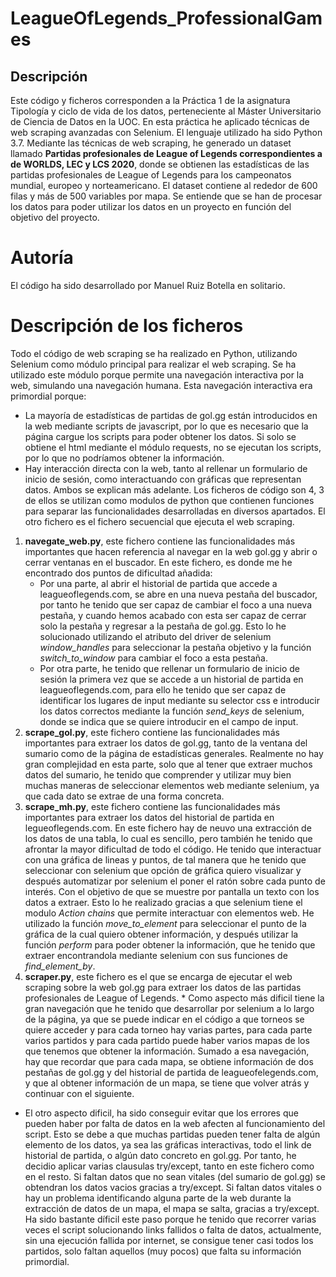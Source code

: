 # LeagueOfLegends_ProfessionalGames

## Descripción
Este código y ficheros corresponden a la Práctica 1 de la asignatura Tipología y ciclo de vida de los datos, perteneciente al Máster Universitario de Ciencia de Datos en la UOC. En esta práctica he aplicado técnicas de web scraping avanzadas con Selenium. El lenguaje utilizado ha sido Python 3.7. Mediante las técnicas de web scraping, he generado un dataset llamado **Partidas profesionales de League of Legends correspondientes a de WORLDS, LEC y LCS 2020**, donde se obtienen las estadísticas de las partidas profesionales de League of Legends para los campeonatos mundial, europeo y norteamericano. El dataset contiene al rededor de 600 filas y más de 500 variables por mapa. Se entiende que se han de procesar los datos para poder utilizar los datos en un proyecto en función del objetivo del proyecto. 

# Autoría
El código ha sido desarrollado por Manuel Ruiz Botella en solitario. 

# Descripción de los ficheros

Todo el código de web scraping se ha realizado en Python, utilizando Selenium como módulo principal para realizar el web scraping. Se ha utilizado este módulo porque permite una navegación interactiva por la web, simulando una navegación humana. Esta navegación interactiva era primordial porque:
* La mayoría de estadísticas de partidas de gol.gg están introducidos en la web mediante scripts de javascript, por lo que es necesario que la página cargue los scripts para poder obtener los datos. Si solo se obtiene el html mediante el módulo requests, no se ejecutan los scripts, por lo que no podríamos obtener la información. 
* Hay interacción directa con la web, tanto al rellenar un formulario de inicio de sesión, como interactuando con gráficas que representan datos. Ambos se explican más adelante.
Los ficheros de código son 4, 3 de ellos se utilizan como modulos de python que contienen funciones para separar las funcionalidades desarrolladas en diversos apartados. El otro fichero es el fichero secuencial que ejecuta el web scraping. 

1. **navegate_web.py**, este fichero contiene las funcionalidades más importantes que hacen referencia al navegar en la web gol.gg y abrir o cerrar ventanas en el buscador. En este fichero, es donde me he encontrado dos puntos de dificultad añadida:
    * Por una parte, al abrir el historial de partida que accede a leagueoflegends.com, se abre en una nueva pestaña del buscador, por tanto he tenido que ser capaz de cambiar el foco a una nueva pestaña, y cuando hemos acabado con esta ser capaz de cerrar solo la pestaña y regresar a la pestaña de gol.gg. Esto lo he solucionado utilizando el atributo del driver de selenium *window_handles* para seleccionar la pestaña objetivo y la función *switch_to_window* para cambiar el foco a esta pestaña. 
    * Por otra parte, he tenido que rellenar un formulario de inicio de sesión la primera vez que se accede a un historial de partida en leagueoflegends.com, para ello he tenido que ser capaz de identificar los lugares de input mediante su selector css e introducir los datos correctos mediante la función *send_keys* de selenium, donde se indica que se quiere introducir en el campo de input. 
2. **scrape_gol.py**, este fichero contiene las funcionalidades más importantes para extraer los datos de gol.gg, tanto de la ventana del sumario como de la página de estadísticas generales. Realmente no hay gran complejidad en esta parte, solo que al tener que extraer muchos datos del sumario, he tenido que comprender y utilizar muy bien muchas maneras de seleccionar elementos web mediante selenium, ya que cada dato se extrae de una forma concreta. 
3. **scrape_mh.py**, este fichero contiene las funcionalidades más importantes para extraer los datos del historial de partida en legueoflegends.com. En este fichero hay de neuvo una extracción de los datos de una tabla, lo cual es sencillo, pero también he tenido que afrontar la mayor dificultad de todo el código. He tenido que interactuar con una gráfica de lineas y puntos, de tal manera que he tenido que seleccionar con selenium que opción de gráfica quiero visualizar y después automatizar por selenium el poner el ratón sobre cada punto de interés. Con el objetivo de que se muestre por pantalla un texto con los datos a extraer. Esto lo he realizado gracias a  que selenium tiene el modulo *Action chains* que permite interactuar con elementos web. He utilizado la función *move_to_element* para seleccionar el punto de la gráfica de la cual quiero obtener información, y después utilizar la función *perform* para poder obtener la información, que he tenido que extraer encontrandola mediante selenium con sus funciones de *find_element_by*. 
4. **scraper.py**, este fichero es el que se encarga de ejecutar el web scraping sobre la web gol.gg para extraer los datos de las partidas profesionales de League of Legends.     * Como aspecto más dificil tiene la gran navegación que he tenido que desarrollar por selenium a lo largo de la página, ya que se puede indicar en el código a que torneos se quiere acceder y para cada torneo hay varias partes, para cada parte varios partidos y para cada partido puede haber varios mapas de los que tenemos que obtener la información. Sumado a esa navegación, hay que recordar que para cada mapa, se obtiene información de dos pestañas de gol.gg y del historial de partida de leagueofelegends.com, y que al obtener información de un mapa, se tiene que volver atrás y continuar con el siguiente. 
  * El otro aspecto dificil, ha sido conseguir evitar que los errores que pueden haber por falta de datos en la web afecten al funcionamiento del script. Esto se debe a que muchas partidas pueden tener falta de algún elemento de los datos, ya sea las gráficas interactivas, todo el link de historial de partida, o algún dato concreto en gol.gg. Por tanto, he decidio aplicar varias clausulas try/except, tanto en este fichero como en el resto. Si faltan datos que no sean vitales (del sumario de gol.gg) se obtendran los datos vacios gracias a try/except. Si faltan datos vitales o hay un problema identificando alguna parte de la web durante la extracción de datos de un mapa, el mapa se salta, gracias a try/except. Ha sido bastante díficil este paso porque he tenido que recorrer varias veces el script solucionando links fallidos o falta de datos, actualmente, sin una ejecución fallida por internet, se consigue tener casi todos los partidos, solo faltan aquellos (muy pocos) que falta su información primordial.
  


    
